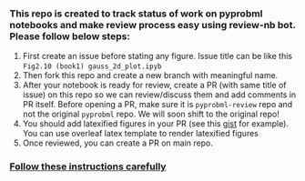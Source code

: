 ### This repo is created to track status of work on pyprobml notebooks and make review process easy using review-nb bot. Please follow below steps:

1. First create an issue before stating any figure. Issue title can be like this `Fig2.10 (book1) gauss_2d_plot.ipyb`
2. Then fork this repo and create a new branch with meaningful name.
3. After your notebook is ready for review, create a PR (with same title of issue) on this repo so we can review/discuss them and add comments in PR itself. Before opening a PR, make sure it is `pyprobml-review` repo and not the original `pyprobml` repo. We will soon shift to the original repo! 
4. You should add latexified figures in your PR (see this [gist](https://gist.github.com/karm-patel/15b1e1895756088725872bba9204c9d1) for example). You can use overleaf latex template to render latexified figures
6. Once reviewed, you can create a PR on main repo.


### [Follow these instructions carefully](https://github.com/probml/pyprobml/tree/master/notebooks#notebooks)

